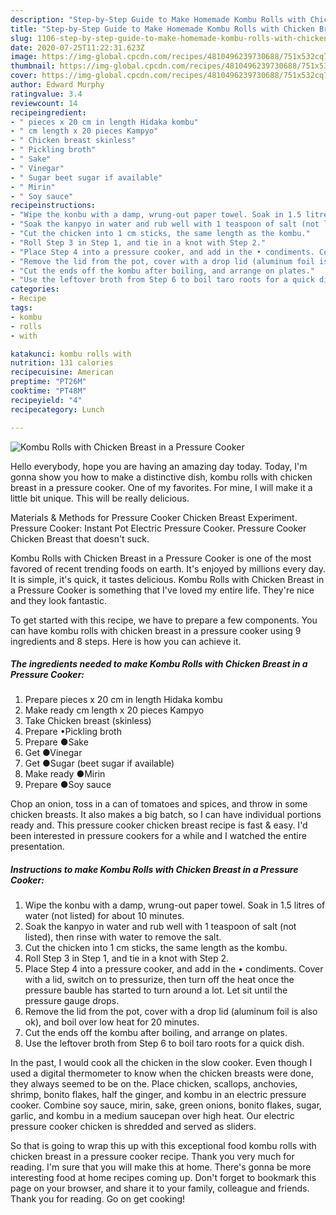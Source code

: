 ```yaml
---
description: "Step-by-Step Guide to Make Homemade Kombu Rolls with Chicken Breast in a Pressure Cooker"
title: "Step-by-Step Guide to Make Homemade Kombu Rolls with Chicken Breast in a Pressure Cooker"
slug: 1106-step-by-step-guide-to-make-homemade-kombu-rolls-with-chicken-breast-in-a-pressure-cooker
date: 2020-07-25T11:22:31.623Z
image: https://img-global.cpcdn.com/recipes/4810496239730688/751x532cq70/kombu-rolls-with-chicken-breast-in-a-pressure-cooker-recipe-main-photo.jpg
thumbnail: https://img-global.cpcdn.com/recipes/4810496239730688/751x532cq70/kombu-rolls-with-chicken-breast-in-a-pressure-cooker-recipe-main-photo.jpg
cover: https://img-global.cpcdn.com/recipes/4810496239730688/751x532cq70/kombu-rolls-with-chicken-breast-in-a-pressure-cooker-recipe-main-photo.jpg
author: Edward Murphy
ratingvalue: 3.4
reviewcount: 14
recipeingredient:
- " pieces x 20 cm in length Hidaka kombu"
- " cm length x 20 pieces Kampyo"
- " Chicken breast skinless"
- " Pickling broth"
- " Sake"
- " Vinegar"
- " Sugar beet sugar if available"
- " Mirin"
- " Soy sauce"
recipeinstructions:
- "Wipe the konbu with a damp, wrung-out paper towel. Soak in 1.5 litres of water (not listed) for about 10 minutes."
- "Soak the kanpyo in water and rub well with 1 teaspoon of salt (not listed), then rinse with water to remove the salt."
- "Cut the chicken into 1 cm sticks, the same length as the kombu."
- "Roll Step 3 in Step 1, and tie in a knot with Step 2."
- "Place Step 4 into a pressure cooker, and add in the • condiments. Cover with a lid, switch on to pressurize, then turn off the heat once the pressure bauble has started to turn around a lot. Let sit until the pressure gauge drops."
- "Remove the lid from the pot, cover with a drop lid (aluminum foil is also ok), and boil over low heat for 20 minutes."
- "Cut the ends off the kombu after boiling, and arrange on plates."
- "Use the leftover broth from Step 6 to boil taro roots for a quick dish."
categories:
- Recipe
tags:
- kombu
- rolls
- with

katakunci: kombu rolls with 
nutrition: 131 calories
recipecuisine: American
preptime: "PT26M"
cooktime: "PT48M"
recipeyield: "4"
recipecategory: Lunch

---
```



![Kombu Rolls with Chicken Breast in a Pressure Cooker](https://img-global.cpcdn.com/recipes/4810496239730688/751x532cq70/kombu-rolls-with-chicken-breast-in-a-pressure-cooker-recipe-main-photo.jpg)

Hello everybody, hope you are having an amazing day today. Today, I'm gonna show you how to make a distinctive dish, kombu rolls with chicken breast in a pressure cooker. One of my favorites. For mine, I will make it a little bit unique. This will be really delicious.

Materials &amp; Methods for Pressure Cooker Chicken Breast Experiment. Pressure Cooker: Instant Pot Electric Pressure Cooker. Pressure Cooker Chicken Breast that doesn&#39;t suck.

Kombu Rolls with Chicken Breast in a Pressure Cooker is one of the most favored of recent trending foods on earth. It's enjoyed by millions every day. It is simple, it's quick, it tastes delicious. Kombu Rolls with Chicken Breast in a Pressure Cooker is something that I've loved my entire life. They're nice and they look fantastic.


To get started with this recipe, we have to prepare a few components. You can have kombu rolls with chicken breast in a pressure cooker using 9 ingredients and 8 steps. Here is how you can achieve it.

<!--inarticleads1-->

##### The ingredients needed to make Kombu Rolls with Chicken Breast in a Pressure Cooker:

1. Prepare  pieces x 20 cm in length Hidaka kombu
1. Make ready  cm length x 20 pieces Kampyo
1. Take  Chicken breast (skinless)
1. Prepare  •Pickling broth
1. Prepare  ●Sake
1. Get  ●Vinegar
1. Get  ●Sugar (beet sugar if available)
1. Make ready  ●Mirin
1. Prepare  ●Soy sauce


Chop an onion, toss in a can of tomatoes and spices, and throw in some chicken breasts. It also makes a big batch, so I can have individual portions ready and. This pressure cooker chicken breast recipe is fast &amp; easy. I&#39;d been interested in pressure cookers for a while and I watched the entire presentation. 

<!--inarticleads2-->

##### Instructions to make Kombu Rolls with Chicken Breast in a Pressure Cooker:

1. Wipe the konbu with a damp, wrung-out paper towel. Soak in 1.5 litres of water (not listed) for about 10 minutes.
1. Soak the kanpyo in water and rub well with 1 teaspoon of salt (not listed), then rinse with water to remove the salt.
1. Cut the chicken into 1 cm sticks, the same length as the kombu.
1. Roll Step 3 in Step 1, and tie in a knot with Step 2.
1. Place Step 4 into a pressure cooker, and add in the • condiments. Cover with a lid, switch on to pressurize, then turn off the heat once the pressure bauble has started to turn around a lot. Let sit until the pressure gauge drops.
1. Remove the lid from the pot, cover with a drop lid (aluminum foil is also ok), and boil over low heat for 20 minutes.
1. Cut the ends off the kombu after boiling, and arrange on plates.
1. Use the leftover broth from Step 6 to boil taro roots for a quick dish.


In the past, I would cook all the chicken in the slow cooker. Even though I used a digital thermometer to know when the chicken breasts were done, they always seemed to be on the. Place chicken, scallops, anchovies, shrimp, bonito flakes, half the ginger, and kombu in an electric pressure cooker. Combine soy sauce, mirin, sake, green onions, bonito flakes, sugar, garlic, and kombu in a medium saucepan over high heat. Our electric pressure cooker chicken is shredded and served as sliders. 

So that is going to wrap this up with this exceptional food kombu rolls with chicken breast in a pressure cooker recipe. Thank you very much for reading. I'm sure that you will make this at home. There's gonna be more interesting food at home recipes coming up. Don't forget to bookmark this page on your browser, and share it to your family, colleague and friends. Thank you for reading. Go on get cooking!
